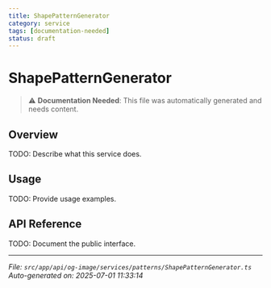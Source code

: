 ```yaml
---
title: ShapePatternGenerator
category: service
tags: [documentation-needed]
status: draft
---
```


# ShapePatternGenerator

> ⚠️ **Documentation Needed**: This file was automatically generated and needs content.

## Overview

TODO: Describe what this service does.

## Usage

TODO: Provide usage examples.

## API Reference

TODO: Document the public interface.

---

*File: `src/app/api/og-image/services/patterns/ShapePatternGenerator.ts`*  
*Auto-generated on: 2025-07-01 11:33:14*
